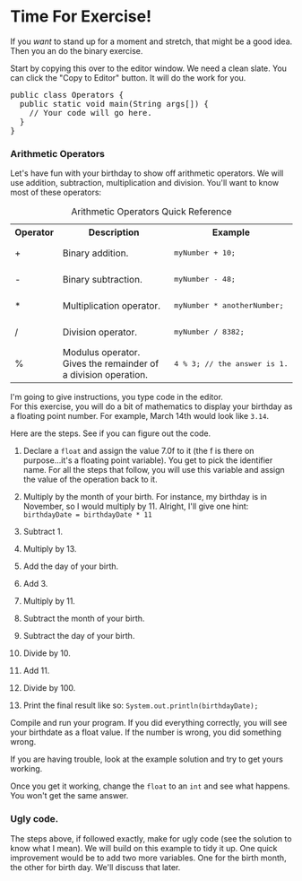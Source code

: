 # Time For Exercise\! 
If you _want_ to stand up for a moment and stretch, that might be a good idea. Then you an do the binary exercise.

Start by copying this over to the editor window. We need a clean slate. You can click the "Copy to Editor" button. It will do the work for you.

<pre class="file" data-filename="Operators.java" data-target="replace">
public class Operators {
  public static void main(String args[]) {
    // Your code will go here.
  }
}
</pre>

### Arithmetic Operators
Let's have fun with your birthday to show off arithmetic operators.
We will use addition, subtraction, multiplication and division. You'll want to know most of these operators:

<table>
<caption>Arithmetic Operators Quick Reference</caption>
<tbody>
    <tr><th>Operator</th><th width="60%">Description</th><th>Example</th></tr>
    <tr>
        <td>+</td>
        <td>Binary addition.</td>
        <td><pre class="file">myNumber + 10;</pre></td>
    </tr>
    <tr>
        <td>-</td>
        <td>Binary subtraction.</td>
        <td><pre class="file">myNumber - 48;</pre></td>
    </tr> 
    <tr>
        <td>*</td>
        <td>Multiplication operator.</td>
        <td><pre class="file">myNumber * anotherNumber;</pre></td>
    </tr>        
    <tr>
        <td>/</td>
        <td>Division operator.</td>
        <td><pre class="file">myNumber / 8382;</pre></td>
    </tr>
    <tr>
        <td>%</td>
        <td>Modulus operator. Gives the remainder of a division operation.</td>
        <td><pre class="file">4 % 3; // the answer is 1.</pre></td>
    </tr>      
</tbody>
</table>

I'm going to give instructions, you type code in the editor.  
For this exercise, you will do a bit of mathematics to display your birthday as a floating point number. For example, March 14th would look like `3.14`.

Here are the steps. See if you can figure out the code.
1. Declare a `float` and assign the value 7.0f to it \(the f is there on purpose&hellip;it's a floating point variable).  You get to pick the identifier name. For all the steps that follow, you will use this variable and assign the value of the operation back to it.

1. Multiply by the month of your birth. For instance, my birthday is in November, so I would multiply by 11. Alright, I'll give one hint: `birthdayDate = birthdayDate * 11`

1. Subtract 1.

1. Multiply by 13.

1. Add the day of your birth.

1. Add 3.

1. Multiply by 11.

1. Subtract the month of your birth.

1. Subtract the day of your birth.

1. Divide by 10.

1. Add 11.

1. Divide by 100.

1. Print the final result like so: `System.out.println(birthdayDate);`

Compile and run your program. If you did everything correctly, you will see your birthdate as a float value. If the number is wrong, you did something wrong.

If you are having trouble, look at the example solution and try to get yours working.

Once you get it working, change the `float` to an `int` and see what happens. You won't get the same answer.

### Ugly code.
The steps above, if followed exactly, make for ugly code \(see the solution to know what I mean\). We will build on this example to tidy it up. One quick improvement would be to add two more variables. One for the birth month, the other for birth day. We'll discuss that later.
